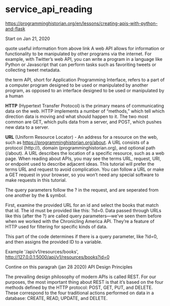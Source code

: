 # service_api_reading 
https://programminghistorian.org/en/lessons/creating-apis-with-python-and-flask

Start on Jan 21, 2020

quote useful information from above link
A web API allows for information or functionality to be manipulated by other programs via the internet. For example, with Twitter’s web API, you can write a program in a language like Python or Javascript that can perform tasks such as favoriting tweets or collecting tweet metadata.

the term API, short for Application Programming Interface, refers to a part of a computer program designed to be used or manipulated by another program, as opposed to an interface designed to be used or manipulated by a human

__HTTP__ (Hypertext Transfer Protocol) is the primary means of communicating data on the web. HTTP implements a number of “methods,” which tell which direction data is moving and what should happen to it. The two most common are GET, which pulls data from a server, and POST, which pushes new data to a server.

__URL__ (Uniform Resource Locator) - An address for a resource on the web, such as https://programminghistorian.org/about. A URL consists of a protocol (http://), domain (programminghistorian.org), and optional path (/about). A URL describes the location of a specific resource, such as a web page. When reading about APIs, you may see the terms URL, request, URI, or endpoint used to describe adjacent ideas. This tutorial will prefer the terms URL and request to avoid complication. You can follow a URL or make a GET request in your browser, so you won’t need any special software to make requests in this tutorial.

The query parameters follow the ? in the request, and are seperated from one another by the & symbol. 

First, examine the provided URL for an id and select the books that match that id. The id must be provided like this: ?id=0. Data passed through URLs like this (after the ?) are called query parameters—we’ve seen them before when we worked with the Chronicling America API. They’re a feature of HTTP used for filtering for specific kinds of data.

This part of the code determines if there is a query parameter, like ?id=0, and then assigns the provided ID to a variable.

Example
'/api/v1/resources/books',
http://127.0.0.1:5000/api/v1/resources/books?id=0

Contine on this paragrah (jan 28 2020)
API Design Principles

The prevailing design philosophy of modern APIs is called REST. For our purposes, the most important thing about REST is that it’s based on the four methods defined by the HTTP protocol: POST, GET, PUT, and DELETE. These correspond to the four traditional actions performed on data in a database: CREATE, READ, UPDATE, and DELETE. 
